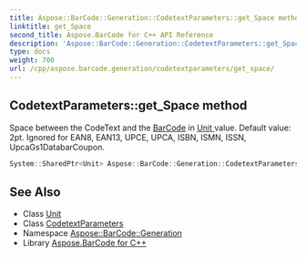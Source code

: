 ```yaml
---
title: Aspose::BarCode::Generation::CodetextParameters::get_Space method
linktitle: get_Space
second_title: Aspose.BarCode for C++ API Reference
description: 'Aspose::BarCode::Generation::CodetextParameters::get_Space method. Space between the CodeText and the BarCode in Unit  value. Default value: 2pt. Ignored for EAN8, EAN13, UPCE, UPCA, ISBN, ISMN, ISSN, UpcaGs1DatabarCoupon in C++.'
type: docs
weight: 700
url: /cpp/aspose.barcode.generation/codetextparameters/get_space/
---
```

## CodetextParameters::get_Space method


Space between the CodeText and the [BarCode](../../../aspose.barcode/) in [Unit ](../../unit/) value. Default value: 2pt. Ignored for EAN8, EAN13, UPCE, UPCA, ISBN, ISMN, ISSN, UpcaGs1DatabarCoupon.

```cpp
System::SharedPtr<Unit> Aspose::BarCode::Generation::CodetextParameters::get_Space() const
```

## See Also

* Class [Unit](../../unit/)
* Class [CodetextParameters](../)
* Namespace [Aspose::BarCode::Generation](../../)
* Library [Aspose.BarCode for C++](../../../)
